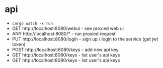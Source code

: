 # api

- `cargo watch -x run`
- GET http://localhost:8080/webui - see proxied web ui
- ANY http://localhost:8080/* - run proxied request
- PUT http://localhost:8080/login - sign up / login to the service (get jwt token)
- POST http://localhost:8080/keys - add new api key
- GET http://localhost:8080/keys - list user's api keys
- GET http://localhost:8080/keys - list user's api keys
